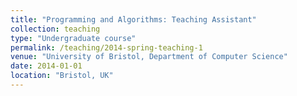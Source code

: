 ```yaml
---
title: "Programming and Algorithms: Teaching Assistant"
collection: teaching
type: "Undergraduate course"
permalink: /teaching/2014-spring-teaching-1
venue: "University of Bristol, Department of Computer Science"
date: 2014-01-01
location: "Bristol, UK"
---
```

